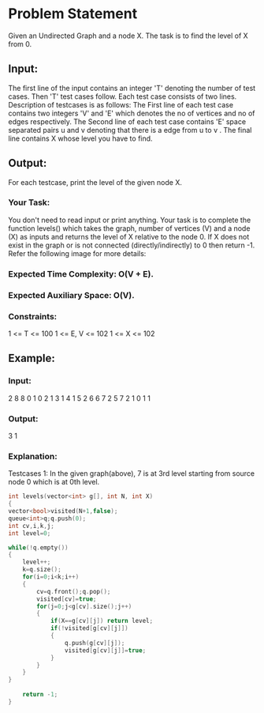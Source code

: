 # Problem Statement
Given an Undirected Graph and a node X. The task is to find the level of X from 0.

## Input:
The first line of the input contains an integer 'T' denoting the number of test cases. Then 'T' test cases follow. Each test case consists of two lines. Description of testcases is as follows: The First line of each test case contains two integers 'V' and 'E'  which denotes the no of vertices and no of edges respectively. The Second line of each test case contains 'E'  space separated pairs u and v denoting that there is a edge from u to v . The final line contains X whose level you have to find.

## Output:
For each testcase, print the level of the given node X.

### Your Task:
You don't need to read input or print anything. Your task is to complete the function levels() which takes the graph, number of vertices (V) and a node (X) as inputs and returns the level of X relative to the node 0. If X does not exist in the graph or is not connected (directly/indirectly) to 0 then return -1.
Refer the following image for more details:


### Expected Time Complexity: O(V + E).
### Expected Auxiliary Space: O(V).

### Constraints:
1 <= T <= 100
1 <= E, V <= 102
1 <= X <= 102

## Example:
### Input:
2
8 8
0 1 0 2 1 3 1 4 1 5 2 6 6 7 2 5
7
2 1
0 1
1

### Output:
3
1

### Explanation:
Testcases 1: In the given graph(above), 7 is at 3rd level starting from source node 0 which is at 0th level.

````cpp
int levels(vector<int> g[], int N, int X)
{
vector<bool>visited(N+1,false);
queue<int>q;q.push(0);
int cv,i,k,j;
int level=0;

while(!q.empty())
{
    level++;
    k=q.size();
    for(i=0;i<k;i++)
    {
        cv=q.front();q.pop();
        visited[cv]=true;
        for(j=0;j<g[cv].size();j++)
        {
            if(X==g[cv][j]) return level;
            if(!visited[g[cv][j]])
            {
                q.push(g[cv][j]);
                visited[g[cv][j]]=true;
            }
        }    
    }    
}
    
    return -1;
}
`````
